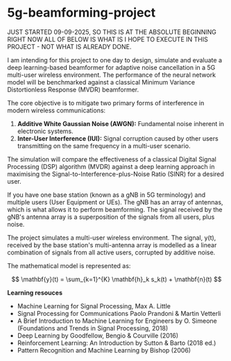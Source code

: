 # 5g-beamforming-project

JUST STARTED 09-09-2025, SO THIS IS AT THE ABSOLUTE BEGINNING RIGHT NOW
ALL OF BELOW IS WHAT IS I HOPE TO EXECUTE IN THIS PROJECT - NOT WHAT IS ALREADY DONE.

I am intending for this project to one day to design, simulate and evaluate a deep learning-based beamformer for adaptive noise cancellation in a 5G multi-user wireless environment. The performance of the neural network model will be benchmarked against a classical Minimum Variance Distortionless Response (MVDR) beamformer.

The core objective is to mitigate two primary forms of interference in modern wireless communications:

1.  **Additive White Gaussian Noise (AWGN):** Fundamental noise inherent in electronic systems.
2.  **Inter-User Interference (IUI):** Signal corruption caused by other users transmitting on the same frequency in a multi-user scenario.

The simulation will compare the effectiveness of a classical Digital Signal Processing (DSP) algorithm (MVDR) against a deep learning approach in maximising the Signal-to-Interference-plus-Noise Ratio (SINR) for a desired user.

If you have one base station (known as a gNB in 5G terminology) and multiple users (User Equipment or UEs). The gNB has an array of antennas, which is what allows it to perform beamforming. The signal received by the gNB's antenna array is a superposition of the signals from all users, plus noise. 

The project simulates a multi-user wireless environment. The signal, y(t), received by the base station's multi-antenna array is modelled as a linear combination of signals from all active users, corrupted by additive noise.

The mathematical model is represented as:

$$
\mathbf{y}(t) = \sum_{k=1}^{K} \mathbf{h}_k s_k(t) + \mathbf{n}(t)
$$

**Learning resouces**

- Machine Learning for Signal Processing, Max A. Little
- Signal Processing for Communications Paolo Prandoni & Martin Vetterli
- A Brief Introduction to Machine Learning for Engineers by O. Simeone (Foundations and Trends in Signal Processing, 2018)
- Deep Learning by Goodfellow, Bengio & Courville (2016)
- Reinforcement Learning: An Introduction by Sutton & Barto (2018 ed.)
- Pattern Recognition and Machine Learning by Bishop (2006)
